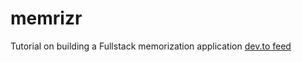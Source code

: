 # memrizr
Tutorial on building a Fullstack memorization application
[dev.to feed](https://dev.to/jacobsngoodwin/13-gin-handler-timeout-middleware-4bhg)